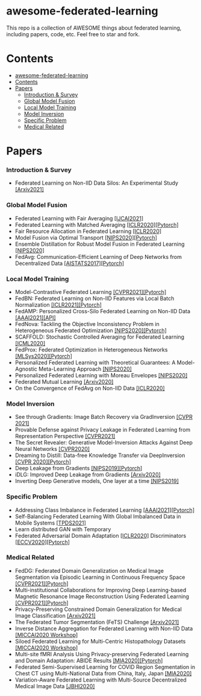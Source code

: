 # awesome-federated-learning
This repo is a collection of AWESOME things about federated learning, including papers, code, etc. Feel free to star and fork.

# Contents
- [awesome-federated-learning](#awesome-federated-learning)
- [Contents](#contents)
- [Papers](#papers)
    - [Introduction & Survey](#introduction--survey)
    - [Global Model Fusion](#global-model-fusion)
    - [Local Model Training](#local-model-training)
    - [Model Inversion](#model-inversion)
    - [Specific Problem](#specific-problem)
    - [Medical Related](#medical-related)

# Papers
### Introduction & Survey
* Federated Learning on Non-IID Data Silos: An Experimental
Study [[Arxiv2021]](https://arxiv.org/pdf/2102.02079.pdf)
### Global Model Fusion
* Federated Learning with Fair Averaging [[IJCAI2021]](https://arxiv.org/pdf/2104.14937.pdf)
* Federated Learning with Matched Averaging [[ICLR2020]](https://openreview.net/pdf?id=BkluqlSFDS)[[Pytorch]](https://github.com/IBM/FedMA)
* Fair Resource Allocation in Federated Learning [[ICLR2020]](https://arxiv.org/pdf/1905.10497.pdf)
* Model Fusion via Optimal Transport [[NIPS2020]](https://proceedings.neurips.cc/paper/2020/file/fb2697869f56484404c8ceee2985b01d-Paper.pdf)[[Pytorch]](https://github.com/sidak/otfusion)
* Ensemble Distillation for Robust Model Fusion in Federated Learning [[NIPS2020]](https://proceedings.neurips.cc/paper/2020/file/18df51b97ccd68128e994804f3eccc87-Supplemental.pdf)
* FedAvg: Communication-Efficient Learning of Deep Networks from Decentralized Data [[AISTATS2017]](https://arxiv.org/pdf/1602.05629.pdf)[[Pytorch]](https://github.com/shaoxiongji/federated-learning)

### Local Model Training
* Model-Contrastive Federated Learning [[CVPR2021]](https://arxiv.org/pdf/2103.16257.pdf)[[Pytorch]](https://github.com/QinbinLi/MOON)
* FedBN: Federated Learning on Non-IID Features via Local Batch Normalization [[ICLR2021]](https://arxiv.org/pdf/2102.07623.pdf)[[Pytorch]](https://github.com/med-air/FedBN)
* FedAMP: Personalized Cross-Silo Federated Learning on Non-IID Data [[AAAI2021]](https://arxiv.org/pdf/2007.03797.pdf)[[API]](https://t.ly/nGN9)
* FedNova: Tackling the Objective Inconsistency Problem in Heterogeneous Federated Optimization [[NIPS2020]](https://proceedings.neurips.cc/paper/2020/file/564127c03caab942e503ee6f810f54fd-Paper.pdf)[[Pytorch]](https://github.com/JYWa/FedNova)
* SCAFFOLD: Stochastic Controlled Averaging for Federated Learning [[ICML2020]](https://arxiv.org/pdf/1910.06378.pdf)
* FedProx: Federated Optimization in Heterogeneous Networks [[MLSys2020]](https://arxiv.org/pdf/1812.06127.pdf)[[Pytorch]](https://github.com/litian96/FedProx)
* Personalized Federated Learning with Theoretical Guarantees: A Model-Agnostic Meta-Learning Approach [[NIPS2020]](https://proceedings.neurips.cc//paper/2020/file/24389bfe4fe2eba8bf9aa9203a44cdad-Paper.pdf)
* Personalized Federated Learning with Moreau Envelopes [[NIPS2020]](https://proceedings.neurips.cc/paper/2020/file/f4f1f13c8289ac1b1ee0ff176b56fc60-Paper.pdf)
* Federated Mutual Learning [[Arxiv2020]](https://arxiv.org/pdf/2006.16765.pdf)
* On the Convergence of FedAvg on Non-IID Data [[ICLR2020]](https://arxiv.org/pdf/1907.02189.pdf)
  
### Model Inversion
* See through Gradients: Image Batch Recovery via GradInversion [[CVPR 2021]](https://arxiv.org/pdf/2104.07586.pdf)
* Provable Defense against Privacy Leakage in Federated Learning from Representation Perspective [[CVPR2021]](https://arxiv.org/pdf/2012.06043.pdf)
* The Secret Revealer: Generative Model-Inversion Attacks Against Deep Neural
Networks [[CVPR2020]](https://openaccess.thecvf.com/content_CVPR_2020/papers/Zhang_The_Secret_Revealer_Generative_Model-Inversion_Attacks_Against_Deep_Neural_Networks_CVPR_2020_paper.pdf)
* Dreaming to Distill: Data-free Knowledge Transfer via DeepInversion [[CVPR 2020]](https://openaccess.thecvf.com/content_CVPR_2020/papers/Yin_Dreaming_to_Distill_Data-Free_Knowledge_Transfer_via_DeepInversion_CVPR_2020_paper.pdf)[[Pytorch]](https://github.com/NVlabs/DeepInversion)
* Deep Leakage from Gradients [[NIPS2019]](https://arxiv.org/pdf/1906.08935.pdf)[[Pytorch]](https://github.com/mit-han-lab/dlg)
* iDLG: Improved Deep Leakage from Gradients [[Arxiv2020]](https://arxiv.org/pdf/2001.02610.pdf)
* Inverting Deep Generative models,
One layer at a time [[NIPS2019]](https://proceedings.neurips.cc/paper/2019/file/24389bfe4fe2eba8bf9aa9203a44cdad-Paper.pdf)

### Specific Problem
* Addressing Class Imbalance in Federated Learning [[AAAI2021]](https://arxiv.org/pdf/2008.06217.pdf)[[Pytorch]](https://github.com/balanced-fl/Addressing-Class-Imbalance-FL)
* Self-Balancing Federated Learning With Global Imbalanced Data in Mobile Systems [[TPDS2021]](https://ieeexplore.ieee.org/stamp/stamp.jsp?tp=&arnumber=9141436)
* Learn distributed GAN with Temporary
* Federated Adversarial Domain Adaptation [[ICLR2020]](https://arxiv.org/pdf/1911.02054.pdf)
Discriminators [[ECCV2020]](https://arxiv.org/pdf/2007.09221.pdf)[[Pytorch]](https://github.com/huiqu18/TDGAN-PyTorch)
### Medical Related
* FedDG: Federated Domain Generalization on Medical Image Segmentation via Episodic Learning in Continuous Frequency Space [[CVPR2021]](https://arxiv.org/pdf/2103.06030.pdf)[[Pytorch]](https://github.com/liuquande/FedDG-ELCFS)
* Multi-institutional Collaborations for Improving Deep Learning-based Magnetic Resonance Image Reconstruction Using Federated Learning [[CVPR2021]](https://arxiv.org/pdf/2103.02148.pdf)[[Pytorch]](https://github.com/guopengf/FL-MRCM)
* Privacy-Preserving Constrained Domain Generalization for Medical Image Classification [[Arxiv2021]](https://arxiv.org/pdf/2105.08511.pdf)
* The Federated Tumor Segmentation (FeTS) Challenge [[Arxiv2021]](https://arxiv.org/pdf/2105.05874.pdf)
* Inverse Distance Aggregation for Federated Learning with Non-IID Data [[MICCAI2020 Workshop]](https://arxiv.org/pdf/2008.07665.pdf)
* Siloed Federated Learning for Multi-Centric Histopathology Datasets [[MICCAI2020 Workshop]](https://arxiv.org/pdf/2008.07424.pdf)
* Multi-site fMRI Analysis Using Privacy-preserving Federated Learning and Domain Adaptation: ABIDE Results [[MIA2020]](https://arxiv.org/pdf/2001.05647.pdf)[[Pytorch]](https://github.com/xxlya/Fed_ABIDE)
* Federated Semi-Supervised Learning for COVID Region Segmentation in Chest CT using Multi-National Data from China, Italy, Japan [[MIA2020]](https://arxiv.org/pdf/2011.11750.pdf)
* Variation-Aware Federated Learning with Multi-Source Decentralized Medical Image Data [[JBHI2020]](https://ieeexplore.ieee.org/stamp/stamp.jsp?arnumber=9268161)

